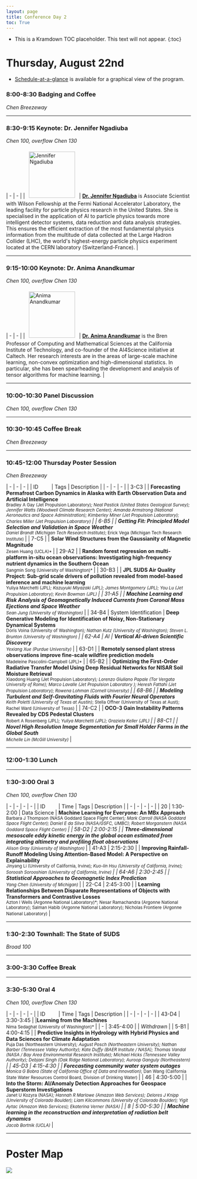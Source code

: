 ```yaml
---
layout: page
title: Conference Day 2
toc: True
---
```


- This is a Kramdown TOC placeholder. This text will not appear.
{:toc}

# Thursday, August 22nd

- [Schedule-at-a-glance](/program/glance.html) is available for a graphical view of the program.

### 8:00-8:30 Badging and Coffee
*Chen Breezeway*

---

### 8:30-9:15 Keynote: Dr. Jennifer Ngadiuba
*Chen 100, overflow Chen 130*

| - | - |
| <img src="/assets/keynote/Jennifer-Ngadiuba.png" alt="Jennifer Ngadiuba" class="keynote"/> | [**Dr. Jennifer Ngadiuba**](https://www.turing.ac.uk/people/guest-speakers/jennifer-ngadiuba) is Associate Scientist with Wilson Fellowship at the Fermi National Accelerator Laboratory, the leading facility for particle physics research in the United States. She is specialised in the application of AI to particle physics towards more intelligent detector systems, data reduction and data analysis strategies. This ensures the efficient extraction of the most fundamental physics information from the multitude of data collected at the Large Hadron Collider (LHC), the world's highest-energy particle physics experiment located at the CERN laboratory (Switzerland-France). |

---

### 9:15-10:00 Keynote: Dr. Anima Anandkumar
*Chen 100, overflow Chen 130*

| - | - |
| <img src="/assets/keynote/Anima-Anandkumar.png" alt="Anima Anandkumar" class="keynote" /> | [**Dr. Anima Anandkumar**](https://www.eas.caltech.edu/people/anima) is the Bren Professor of Computing and Mathematical Sciences at the California Institute of Technology, and co-founder of the AI4Science initiative at Caltech. Her research interests are in the areas of large-scale machine learning, non-convex optimization and high-dimensional statistics. In particular, she has been spearheading the development and analysis of tensor algorithms for machine learning. |

---

### 10:00-10:30 Panel Discussion
*Chen 100, overflow Chen 130*

---

### 10:30-10:45 Coffee Break
*Chen Breezeway*

---

### 10:45-12:00 Thursday Poster Session
*Chen Breezeway*

| - | - | - | 
| ID&emsp;&emsp;&nbsp; | Tags | Description |
| - | - | - |
| 3-C3 | <poster-tag/> <es-tag/> | **Forecasting Permafrost Carbon Dynamics in Alaska with Earth Observation Data and Artificial Intelligence** <br> <small> Bradley A Gay (Jet Propulsion Laboratory)*; Neal Pastick (United States Geological Survey); Jennifer Watts (Woodwell Climate Research Center); Amanda Armstrong (National Aeronautics and Space Administration); Kimberley Miner (Jet Propulsion Laboratory); Charles Miller (Jet Propulsion Laboratory) </small> |
| 6-B5 | <poster-tag/> <sp-tag/> | **Getting Fit: Principled Model Selection and Validation in Space Weather** <br> <small> Daniel Brandt (Michigan Tech Research Institute)*; Erick Vega (Michigan Tech Research Institute) </small> |
| 7-C5 | <poster-tag/> <hp-tag/> | **Solar Wind Structures from the Gaussianity of Magnetic Magnitude** <br> <small> Zesen Huang (UCLA)* </small> |
| 29-A2 | <poster-tag/> <es-tag/> | **Random forest regression on multi-platform in-situ ocean observations: Investigating high-frequency nutrient dynamics in the Southern Ocean** <br> <small> Sangmin Song (University of Washington)* </small> |
| 30-B3 | <poster-tag/> <es-tag/> | **JPL SUDS Air Quality Project: Sub-grid scale drivers of pollution revealed from model-based inference and machine learning** <br> <small> Yuliya Marchetti (JPL)*; Kazuyuki Miyazaki (JPL); James Montgomery (JPL); You Lu (Jet Propulsion Laboratory); Kevin Bowman (JPL) </small> |
| 31-A5 | <poster-tag/> <hp-tag/> | **Machine Learning and Risk Analysis of Geomagnetically Induced Currents from Coronal Mass Ejections and Space Weather** <br> <small> Sean Jung (University of Washington)* </small> |
| 34-B4 | <poster-tag/> <span class="badge rounded-pill text-bg-secondary">System Identification </span> | **Deep Generative Modeling for Identification of Noisy, Non-Stationary Dynamical Systems** <br> <small> Doris Voina (University of Washington)*; Nathan Kutz (University of Washington); Steven L. Brunton (University of Washington) </small> |
| 62-A4 | <poster-tag/> <span class="badge rounded-pill text-bg-secondary">AI </span> | **Vertical AI-driven Scientific Discovery** <br> <small> Yexiang Xue (Purdue University)* </small> |
| 63-D1 | <poster-tag/> <es-tag/> | **Remotely sensed plant stress observations improve fine-scale wildfire prediction models** <br> <small> Madeleine Pascolini-Campbell (JPL)* </small> |
| 65-B2 | <poster-tag/> <es-tag/> | **Optimizing the First-Order Radiative Transfer Model Using Deep Residual Networks for NISAR Soil Moisture Retrieval** <br> <small> Xiaodong Huang (Jet Propulsion Laboratory)*; Lorenzo Giuliano Papale (Tor Vergata University of Rome); Marco Lavalle (Jet Propulsion Laboratory	); Heresh Fattahi (Jet Propulsion Laboratory); Rowena Lohman (Cornell University) </small> |
| 68-B6 | <poster-tag/> <sp-tag/> | **Modeling Turbulent and Self-Gravitating Fluids with Fourier Neural Operators** <br> <small> Keith Poletti (University of Texas at Austin)*; Stella Offner (University of Texas at Aust); Rachel Ward (University of Texas) </small> |
| 74-C2 | <poster-tag/> <es-tag/> | **OCO-3 Gain Instability Patterns Revealed by CDS Pedestal Clusters** <br> <small> Robert A Rosenberg (JPL)*; Yuliya Marchetti (JPL); Graziela Keller (JPL) </small> |
| 88-C1 | <poster-tag/> <es-tag/> | **Novel High Resolution Image Segmentation for Small Holder Farms in the Global South** <br> <small> Michelle Lin (McGill University)* </small> |

---

### 12:00-1:30 Lunch

---

### 1:30-3:00 Oral 3
*Chen 100, overflow Chen 130*

| - | - | - | - |
| ID&emsp;&emsp;&nbsp; | Time | Tags | Description |
| - | - | - | - |
| 20 | 1:30-2:00 | <cont-tag/> <span class="badge rounded-pill text-bg-secondary">Data Science</span> | **Machine Learning for Everyone: An MBx Approach** <br> <small> Barbara J Thompson (NASA Goddard Space Flight Center)*; Mark Carroll (NASA Goddard Space Flight Center); Daniel E da Silva (NASA/GSFC, UMBC); Robert Morganstern (NASA Goddard Space Flight Center) </small> |
| 58-D2 | 2:00-2:15 | <light-tag/> <poster-tag/> <es-tag/> | **Three-dimensional mesoscale eddy kinetic energy in the global ocean estimated from integrating altimetry and profiling float observations** <br> <small> Alison Gray (University of Washington)* </small> |
| 41-A3 | 2:15-2:30 | <light-tag/> <poster-tag/> <es-tag/> | **Improving Rainfall-Runoff Modeling Using Attention-Based Model: A Perspective on Explainability** <br> <small> Jinyang Li (University of California, Irvine)*; Kuo-lin Hsu (University of California, Irvine); Soroosh  Sorooshian (University of California, Irvine) </small> |
| 64-A6 | 2:30-2:45 | <light-tag/> <poster-tag/> <hp-tag/> | **Statistical Approaches to Geomagnetic Index Prediction** <br> <small> Yang Chen (University of Michigan)* </small> |
| 22-C4 | 2:45-3:00 | <light-tag/> <poster-tag/> <c-tag/> | **Learning Relationships Between Disparate Representations of Objects with Transformers and Contrastive Losses** <br> <small> Azton I Wells (Argonne National Laboratory)*; Nesar  Ramachandra (Argonne National Laboratory); Salman Habib (Argonne National Laboratory); Nicholas Frontiere (Argonne National Laboratory) </small> |

---

### 1:30-2:30 Townhall: The State of SUDS 
*Broad 100*

---

### 3:00-3:30 Coffee Break

---

### 3:30-5:30 Oral 4
*Chen 100, overflow Chen 130*

| - | - | - | - |
| ID&emsp;&emsp;&nbsp; | Time | Tags | Description |
| - | - | - | - |
| 43-D4 | 3:30-3:45 | <light-tag/> <poster-tag/> <a-tag/> |**Learning from the Machines** <br> <small> Nima Sedaghat (University of Washington)* </small> |
| - | 3:45-4:00 |  | *Withdrawn* |
| 5-B1 | 4:00-4:15 | <light-tag/> <poster-tag/> <es-tag/> | **Predictive Insights in Hydrology with Hybrid Physics and Data Sciences for Climate Adaptation** <br> <small> Puja Das (Northeastern University)*; August Posch (Northeastern University); Nathan Barber (Tennessee Valley Authority); Kate Duffy (BAER Institute / NASA); Thomas Vandal (NASA / Bay Area Environmental Research Institute); Michael Hicks (Tennessee Valley Authority); Debjani Singh (Oak Ridge National Laboratory); Auroop Ganguly (Northeastern) </small> |
| 45-D3 | 4:15-4:30 | <light-tag/> <poster-tag/> <es-tag/> | **Forecasting community water system outages** <br> <small> Monica G Bobra (State of California Office of Data and Innovation)*; Dan Wang (California State Water Resources Control Board, Division of Drinking Water) </small> |
| 46 | 4:30-5:00 | <cont-tag/> <hp-tag/> | **Into the Storm:  AI/Anomaly Detection Approaches for Geospace Superstorm Investigations** <br> <small> Janet U Kozyra (NASA)*; Hannah R Marlowe (Amazon Web Services); Delores J Knipp (Unviersity of Colorado Boulder); Liam Kilcommons (University of Colorado Boulder); Yigit Aytac (Amazon Web Services); Ekaterina Verner (NASA) </small> |
| 8 | 5:00-5:30 | <cont-tag/> <hp-tag/> | **Machine learning in the reconstruction and interpretation of radiation belt dynamics** <br> <small> Jacob Bortnik (UCLA)* </small> |

---

# Poster Map

<div class="map">
  <img src="/assets/maps/thu-poster-map.jpg"/>
</div>

<style>
.keynote {
  width: 9em;
  padding: 0.5em;
}

.map img{
  max-width: 100%;
}
</style>
